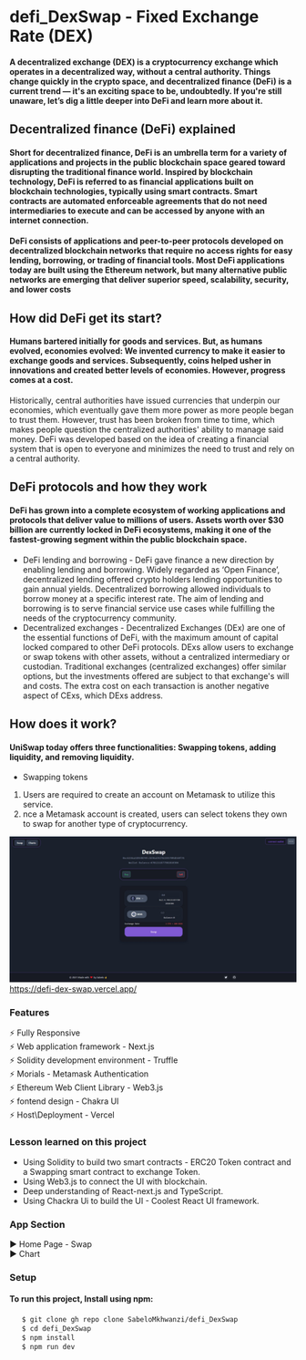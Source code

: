 # defi_DexSwap - Fixed Exchange Rate (DEX)
#### A decentralized exchange (DEX) is a cryptocurrency exchange which operates in a decentralized way, without a central authority. Things change quickly in the crypto space, and decentralized finance (DeFi) is a current trend — it's an exciting space to be, undoubtedly. If you're still unaware, let’s dig a little deeper into DeFi and learn more about it.

## Decentralized finance (DeFi) explained
#### Short for decentralized finance, DeFi is an umbrella term for a variety of applications and projects in the public blockchain space geared toward disrupting the traditional finance world. Inspired by blockchain technology, DeFi is referred to as financial applications built on blockchain technologies, typically using smart contracts. Smart contracts are automated enforceable agreements that do not need intermediaries to execute and can be accessed by anyone with an internet connection.

#### DeFi consists of applications and peer-to-peer protocols developed on decentralized blockchain networks that require no access rights for easy lending, borrowing, or trading of financial tools. Most DeFi applications today are built using the Ethereum network, but many alternative public networks are emerging that deliver superior speed, scalability, security, and lower costs

## How did DeFi get its start?
#### Humans bartered initially for goods and services. But, as humans evolved, economies evolved: We invented currency to make it easier to exchange goods and services. Subsequently, coins helped usher in innovations and created better levels of economies. However, progress comes at a cost.
Historically, central authorities have issued currencies that underpin our economies, which eventually gave them more power as more people began to trust them. However, trust has been broken from time to time, which makes people question the centralized authorities' ability to manage said money. DeFi was developed based on the idea of creating a financial system that is open to everyone and minimizes the need to trust and rely on a central authority.

## DeFi protocols and how they work
#### DeFi has grown into a complete ecosystem of working applications and protocols that deliver value to millions of users. Assets worth over $30 billion are currently locked in DeFi ecosystems, making it one of the fastest-growing segment within the public blockchain space.
* DeFi lending and borrowing -  DeFi gave finance a new direction by enabling lending and borrowing. Widely regarded as ‘Open Finance’, decentralized lending offered crypto holders lending opportunities to gain annual yields. Decentralized borrowing allowed individuals to borrow money at a specific interest rate. The aim of lending and borrowing is to serve financial service use cases while fulfilling the needs of the cryptocurrency community.
* Decentralized exchanges - 
Decentralized Exchanges (DEx) are one of the essential functions of DeFi, with the maximum amount of capital locked compared to other DeFi protocols. DExs allow users to exchange or swap tokens with other assets, without a centralized intermediary or custodian. Traditional exchanges (centralized exchanges) offer similar options, but the investments offered are subject to that exchange's will and costs. The extra cost on each transaction is another negative aspect of CExs, which DExs address.

## How does it work?
#### UniSwap today offers three functionalities: Swapping tokens, adding liquidity, and removing liquidity.

* Swapping tokens
1. Users are required to create an account on Metamask to utilize this service.
2. nce a Metamask account is created, users can select tokens they own to swap for another type of cryptocurrency.

![defi_DexSwap](https://github.com/SabeloMkhwanzi/defi_DexSwap/blob/main/DexSwap_project.jpg)
 https://defi-dex-swap.vercel.app/

### Features
 :zap: Fully Responsive\
 :zap: Web application framework - Next.js\
 :zap: Solidity development environment - Truffle\
 :zap: Morials - Metamask Authentication\
 :zap: Ethereum Web Client Library - Web3.js\
 :zap:  fontend design - Chakra UI\
 :zap: Host\Deployment - Vercel
 

### Lesson learned on this project
* Using Solidity to build two smart contracts - ERC20 Token contract and a Swapping smart contract to exchange Token.
* Using Web3.js to connect the UI with blockchain.
* Deep understanding of React-next.js and TypeScript.
* Using Chackra Ui to build the UI - Coolest React UI framework.  

### App Section
:arrow_forward: Home Page - Swap\
:arrow_forward: Chart


### Setup 
#### To run this project, Install using npm:

```
   $ git clone gh repo clone SabeloMkhwanzi/defi_DexSwap
   $ cd defi_DexSwap
   $ npm install
   $ npm run dev
   
